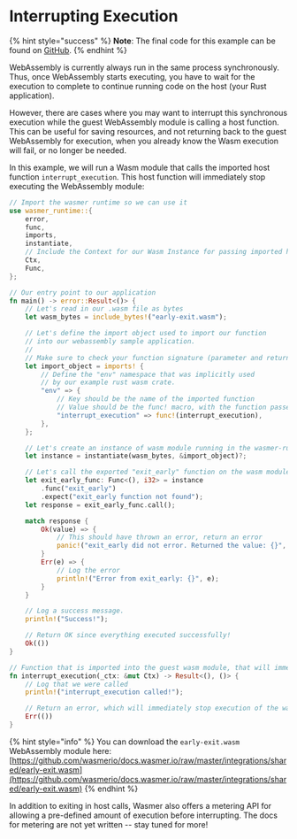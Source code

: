 # Interrupting Execution

{% hint style="success" %}
**Note**: The final code for this example can be found on [GitHub](https://github.com/wasmerio/docs.wasmer.io/tree/master/integrations/rust/examples/early-exit).
{% endhint %}

WebAssembly is currently always run in the same process synchronously. Thus, once WebAssembly starts executing, you have to wait for the execution to complete to continue running code on the host \(your Rust application\).

However, there are cases where you may want to interrupt this synchronous execution while the guest WebAssembly module is calling a host function. This can be useful for saving resources, and not returning back to the guest WebAssembly for execution, when you already know the Wasm execution will fail, or no longer be needed.

In this example, we will run a Wasm module that calls the imported host function `interrupt_execution`. This host function will immediately stop executing the WebAssembly module:

```rust
// Import the wasmer runtime so we can use it
use wasmer_runtime::{
    error,
    func,
    imports,
    instantiate,
    // Include the Context for our Wasm Instance for passing imported host functions
    Ctx,
    Func,
};

// Our entry point to our application
fn main() -> error::Result<()> {
    // Let's read in our .wasm file as bytes
    let wasm_bytes = include_bytes!("early-exit.wasm");

    // Let's define the import object used to import our function
    // into our webassembly sample application.
    //
    // Make sure to check your function signature (parameter and return types) carefully!
    let import_object = imports! {
        // Define the "env" namespace that was implicitly used
        // by our example rust wasm crate.
        "env" => {
            // Key should be the name of the imported function
            // Value should be the func! macro, with the function passed in.
            "interrupt_execution" => func!(interrupt_execution),
        },
    };

    // Let's create an instance of wasm module running in the wasmer-runtime
    let instance = instantiate(wasm_bytes, &import_object)?;

    // Let's call the exported "exit_early" function on the wasm module.
    let exit_early_func: Func<(), i32> = instance
        .func("exit_early")
        .expect("exit_early function not found");
    let response = exit_early_func.call();

    match response {
        Ok(value) => {
            // This should have thrown an error, return an error
            panic!("exit_early did not error. Returned the value: {}", value);
        }
        Err(e) => {
            // Log the error
            println!("Error from exit_early: {}", e);
        }
    }

    // Log a success message.
    println!("Success!");

    // Return OK since everything executed successfully!
    Ok(())
}

// Function that is imported into the guest wasm module, that will immediately stop execution
fn interrupt_execution(_ctx: &mut Ctx) -> Result<(), ()> {
    // Log that we were called
    println!("interrupt_execution called!");

    // Return an error, which will immediately stop execution of the wasm module
    Err(())
}
```

{% hint style="info" %}
You can download the `early-exit.wasm` WebAssembly module here:  
[https://github.com/wasmerio/docs.wasmer.io/raw/master/integrations/shared/early-exit.wasm](https://github.com/wasmerio/docs.wasmer.io/raw/master/integrations/shared/early-exit.wasm)
{% endhint %}

In addition to exiting in host calls, Wasmer also offers a metering API for allowing a pre-defined amount of execution before interrupting. The docs for metering are not yet written -- stay tuned for more!

